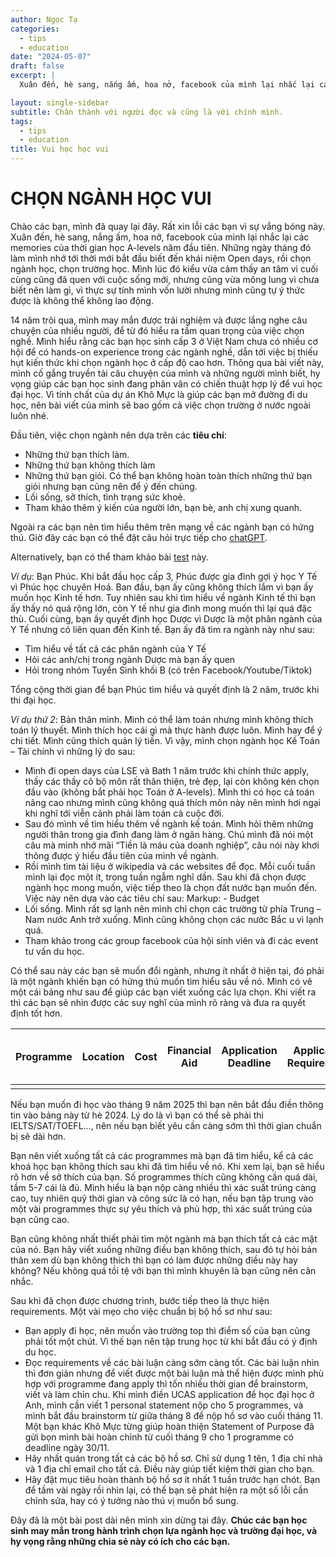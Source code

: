 ```yaml
---
author: Ngọc Tạ
categories:
  - tips
  - education
date: "2024-05-07"
draft: false 
excerpt: |
  Xuân đến, hè sang, nắng ấm, hoa nở, facebook của mình lại nhắc lại các memories của thời gian học A-levels năm đầu tiên. Những ngày tháng đó làm mình nhớ tới thời mới bắt đầu biết đến khái niệm Open days, rồi chọn ngành học, chọn trường học.

layout: single-sidebar
subtitle: Chân thành với người đọc và cũng là với chính mình.
tags:
  - tips
  - education
title: Vui học học vui
---
```

# CHỌN NGÀNH HỌC VUI #

Chào các bạn, mình đã quay lại đây. Rất xin lỗi các bạn vì sự vắng bóng này.
Xuân đến, hè sang, nắng ấm, hoa nở, facebook của mình lại nhắc lại các memories của thời gian học A-levels năm đầu tiên. Những ngày tháng đó làm mình nhớ tới thời mới bắt đầu biết đến khái niệm Open days, rồi chọn ngành học, chọn trường học. Mình lúc đó kiểu vừa cảm thấy an tâm vì cuối cùng cũng đã quen với cuộc sống mới, nhưng cũng vừa mông lung vì chưa biết nên làm gì, vì thực sự tính mình vốn lười nhưng mình cũng tự ý thức được là không thể không lao động.

14 năm trôi qua, mình may mắn được trải nghiệm và được lắng nghe câu chuyện của nhiều người, để từ đó hiểu ra tầm quan trọng của việc chọn nghề. Mình hiểu rằng các bạn học sinh cấp 3 ở Việt Nam chưa có nhiều cơ hội để có hands-on experience trong các ngành nghề, dẫn tới việc bị thiếu hụt kiến thức khi chọn ngành học ở cấp độ cao hơn. Thông qua bài viết này, mình cố gắng truyền tải câu chuyện của mình và những người mình biết, hy vọng giúp các bạn học sinh đang phân vân có chiến thuật hợp lý để vui học đại học. Vì tính chất của dự án Khô Mực là giúp các bạn mở đường đi du học, nên bài viết của mình sẽ bao gồm cả việc chọn trường ở nước ngoài luôn nhé.

Đầu tiên, việc chọn ngành nên dựa trên các __tiêu chí__:

- Những thứ bạn thích làm. 
- Những thứ bạn không thích làm
- Những thứ bạn giỏi. Có thể bạn không hoàn toàn thích những thứ bạn giỏi nhưng bạn cũng nên để ý đến chúng.
- Lối sống, sở thích, tình trạng sức khoẻ. 
- Tham khảo thêm ý kiến của người lớn, bạn bè, anh chị xung quanh.
        
Ngoài ra các bạn nên tìm hiểu thêm trên mạng về các ngành bạn có hứng thú. Giờ đây các bạn có thể đặt câu hỏi trực tiếp cho [chatGPT](https://www.umass.edu/careers/resources/chat-gpt-ai-career-development).

Alternatively, bạn có thể tham khảo bài [test](https://www.tmbc.com/standout-assessment/) này.

_Ví dụ_:  Bạn Phúc. Khi bắt đầu học cấp 3, Phúc được gia đình gợi ý học Y Tế vì Phúc học chuyên Hoá. Ban đầu, bạn ấy cũng không thích lắm vì bạn ấy muốn học Kinh tế hơn. Tuy nhiên sau khi tìm hiểu về ngành Kinh tế thì bạn ấy thấy nó quá rộng lớn, còn Y tế như gia đình mong muốn thì lại quá đặc thù. Cuối cùng, bạn ấy quyết định học Dược vì Dược là một phân ngành của Y Tế nhưng có liên quan đến Kinh tế. Bạn ấy đã tìm ra ngành này như sau:

- Tìm hiểu về tất cả các phân ngành của Y Tế
- Hỏi các anh/chị trong ngành Dược mà bạn ấy quen
- Hỏi trong nhóm Tuyển Sinh khối B (có trên Facebook/Youtube/Tiktok)
        
Tổng cộng thời gian để bạn Phúc tìm hiểu và quyết định là 2 năm, trước khi thi đại học.

_Ví dụ thứ 2_: Bản thân mình. Mình có thể làm toán nhưng mình không thích toán lý thuyết. Mình thích học cái gì mà thực hành được luôn. Mình hay để ý chi tiết. Mình cũng thích quản lý tiền. Vì vậy, mình chọn ngành học Kế Toán – Tài chính vì những lý do sau:

- Mình đi open days của LSE và Bath 1 năm trước khi chính thức apply, thấy các thầy cô bộ môn rất thân thiện, trẻ đẹp, lại còn không kén chọn đầu vào (không bắt phải học Toán ở A-levels). Mình thì có học cả toán nâng cao nhưng mình cũng không quá thích môn này nên mình hơi ngại khi nghĩ tới viễn cảnh phải làm toán cả cuộc đời. 
- Sau đó mình về tìm hiểu thêm về ngành kế toán. Mình hỏi thêm những người thân trong gia đình đang làm ở ngân hàng. Chú mình đã nói một câu mà mình nhớ mãi “Tiền là máu của doanh nghiệp”, câu nói này khơi thông được ý hiểu đầu tiên của mình về ngành.
- Rồi mình tìm tài liệu ở wikipedia và các websites để đọc. Mỗi cuối tuần mình lại đọc một ít, trong tuần ngẫm nghĩ dần.
Sau khi đã chọn được ngành học mong muốn, việc tiếp theo là chọn đất nước bạn muốn đến. Việc này nên dựa vào các tiêu chí sau:
Markup: - Budget
- Lối sống. Mình rất sợ lạnh nên mình chỉ chọn các trường từ phía Trung – Nam nước Anh trở xuống. Mình cũng không chọn các nước Bắc  u vì lạnh quá. 
- Tham khảo trong các group facebook của hội sinh viên và đi các event  tư vấn du học.
        
Có thể sau này các bạn sẽ muốn đổi ngành, nhưng ít nhất ở hiện tại, đó phải là một ngành khiến bạn có hứng thú muốn tìm hiểu sâu về nó.
Mình có vẽ một cái bảng như sau để giúp các bạn viết xuống các lựa chọn. Khi viết ra thì các bạn sẽ nhìn được các suy nghĩ của mình rõ ràng và đưa ra quyết định tốt hơn.

Programme  | Location | Cost  | Financial Aid | Application Deadline  | Application Requirements  | What I like | What I don't like
---------- | -------- | ----- | ------------- | --------------------- | ------------------------- | ----------- | -----------------
 | | | | | | | 

Nếu bạn muốn đi học vào tháng 9 năm 2025 thì bạn nên bắt đầu điền thông tin vào bảng này từ hè 2024. Lý do là vì bạn có thể sẽ phải thi IELTS/SAT/TOEFL…, nên nếu bạn biết yêu cần càng sớm thì thời gian chuẩn bị sẽ dài hơn.

Bạn nên viết xuống tất cả các programmes mà bạn đã tìm hiểu, kể cả các khoá học bạn không thích sau khi đã tìm hiểu về nó. Khi xem lại, bạn sẽ hiểu rõ hơn về sở thích của bạn. Số programmes thích cũng không cần quá dài, tầm 5-7 cái là đủ. Mình hiểu là bạn nộp càng nhiều thì xác suất trúng càng cao, tuy nhiên quỹ thời gian và công sức là có hạn, nếu bạn tập trung vào một vài programmes thực sự yêu thích và phù hợp, thì xác suất trúng của bạn cũng cao.

Bạn cũng không nhất thiết phải tìm một ngành mà bạn thích tất cả các mặt của nó. Bạn hãy viết xuống những điều bạn không thích, sau đó tự hỏi bản thân xem dù bạn không thích thì bạn có làm được những điều này hay không? Nếu không quá tồi tệ với bạn thì mình khuyên là bạn cũng nên cân nhắc.

Sau khi đã chọn được chương trình, bước tiếp theo là thực hiện requirements. Một vài mẹo cho việc chuẩn bị bộ hồ sơ như sau:

- Bạn apply đi học, nên muốn vào trường top thì điểm số của bạn cũng phải tốt một chút. Vì thế bạn nên tập trung học từ khi bắt đầu có ý định du học.
- Đọc requirements về các bài luận càng sớm càng tốt. Các bài luận nhìn thì đơn giản nhưng để viết được một bài luận mà thể hiện được mình phù hợp với programme đang apply thì tốn nhiều thời gian để brainstorm, viết và làm chỉn chu. Khi mình điền UCAS application để học đại học ở Anh, mình cần viết 1 personal statement nộp cho 5 programmes, và mình bắt đầu brainstorm từ giữa tháng 8 để nộp hồ sơ vào cuối tháng 11. Một bạn khác Khô Mực từng giúp hoàn thiện Statement of Purpose đã gửi bọn mình bài hoàn chỉnh từ cuối tháng 9 cho 1 programme có deadline ngày 30/11. 
- Hãy nhất quán trong tất cả các bộ hồ sơ. Chỉ sử dụng 1 tên, 1 địa chỉ nhà và 1 địa chỉ email cho tất cả. Điều này giúp tiết kiệm thời gian cho bạn.  
- Hãy đặt mục tiêu hoàn thành bộ hồ sơ ít nhất 1 tuần trước hạn chót. Bạn để tầm vài ngày rồi nhìn lại, có thể bạn sẽ phát hiện ra một số lỗi cần chỉnh sửa, hay có ý tưởng nào thú vị muốn bổ sung.
        
Đây đã là một bài post dài nên mình xin dừng tại đây. __Chúc các bạn học sinh may mắn trong hành trình chọn lựa ngành học và trường đại học, và hy vọng rằng những chia sẻ này có ích cho các bạn.__




